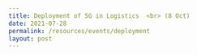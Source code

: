 ```yaml
---
title: Deployment of 5G in Logistics  <br> (8 Oct)
date: 2021-07-28
permalink: /resources/events/deployment
layout: post
---
```











